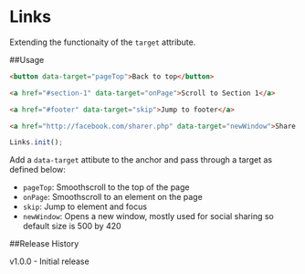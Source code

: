 # Links
Extending the functionaity of the `target` attribute.

##Usage

```html
<button data-target="pageTop">Back to top</button>

<a href="#section-1" data-target="onPage">Scroll to Section 1</a>

<a href="#footer" data-target="skip">Jump to footer</a>

<a href="http://facebook.com/sharer.php" data-target="newWindow">Share on Facebook</a>
```

```javascript
Links.init();
```

Add a `data-target` attibute to the anchor and pass through a target as defined below:

* `pageTop`: Smoothscroll to the top of the page
* `onPage`: Smoothscroll to an element on the page
* `skip`: Jump to element and focus
* `newWindow`: Opens a new window, mostly used for social sharing so default size is 500 by 420

##Release History

v1.0.0 - Initial release